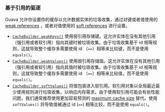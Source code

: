 ### 基于引用的驱逐

Guava 允许你设置你的缓存以允许数据实体的垃圾收集，通过对键或者值使用的 [weak references](http://docs.oracle.com/javase/6/docs/api/java/lang/ref/WeakReference.html) ，或者对值使用的 [soft references](http://docs.oracle.com/javase/6/docs/api/java/lang/ref/SoftReference.html) 进行设置。

- [`CacheBuilder.weakKeys()`](http://google.github.io/guava/releases/snapshot/api/docs/com/google/common/cache/CacheBuilder.html#weakKeys--) 使用弱引用存储键。这允许实体在没有其他引用（强引用或者软引用）指向其键时被垃圾收集。由于垃圾收集基于 id 相等规则，这就导致整个缓存多需要使用 id （`==`）相等来比较键，而不是使用 `equals()`。
- [`CacheBuilder.weakValues()`](http://google.github.io/guava/releases/snapshot/api/docs/com/google/common/cache/CacheBuilder.html#weakValues--) 使用弱引用存储值。这允许实体在没有其他引用（强引用或者软引用）指向其值时被垃圾收集。由于垃圾收集基于 id 相等规则，这就导致整个缓存多需要使用 id （`==`）相等来比较值，而不是使用 `equals()`。
- [`CacheBuilder.softValues()`](http://google.github.io/guava/releases/snapshot/api/docs/com/google/common/cache/CacheBuilder.html#softValues--) 将值包装进入软引用。软引用对象以全局最近最少使用规则进行垃圾收集，以响应内存需求。由于使用软引用可能会有些性能问题，我们通常推荐使用更加容易预测的 [maximum cache size](https://github.com/google/guava/wiki/CachesExplained#Size-based-Eviction) 替代。使用 `softValues()` 将导致值被通过 id (`==`) 相等比较，而不是使用 `equals()`。